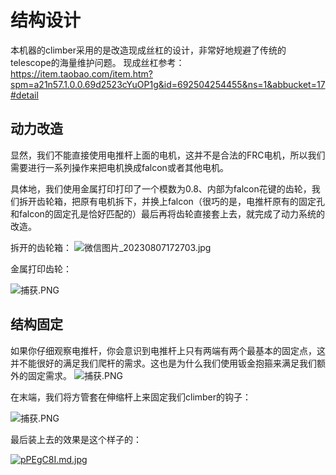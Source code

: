 # 结构设计

本机器的climber采用的是改造现成丝杠的设计，非常好地规避了传统的telescope的海量维护问题。
现成丝杠参考：<https://item.taobao.com/item.htm?spm=a21n57.1.0.0.69d2523cYuOP1g&id=692504254455&ns=1&abbucket=17#detail>

## 动力改造

显然，我们不能直接使用电推杆上面的电机，这并不是合法的FRC电机，所以我们需要进行一系列操作来把电机换成falcon或者其他电机。

具体地，我们使用金属打印打印了一个模数为0.8、内部为falcon花键的齿轮，我们拆开齿轮箱，把原有电机拆下，并换上falcon（很巧的是，电推杆原有的固定孔和falcon的固定孔是恰好匹配的）最后再将齿轮直接套上去，就完成了动力系统的改造。

拆开的齿轮箱：
![微信图片_20230807172703.jpg](https://img1.imgtp.com/2023/08/07/IDPZX1Y5.jpg)

金属打印齿轮：

![捕获.PNG](https://img1.imgtp.com/2023/08/07/G5ahVcRV.PNG)

## 结构固定

如果你仔细观察电推杆，你会意识到电推杆上只有两端有两个最基本的固定点，这并不能很好的满足我们爬杆的需求。这也是为什么我们使用钣金抱箍来满足我们额外的固定需求。
![捕获.PNG](https://img1.imgtp.com/2023/08/07/Vp6vkS2E.PNG)

在末端，我们将方管套在伸缩杆上来固定我们climber的钩子：

![捕获.PNG](https://img1.imgtp.com/2023/08/07/U329uOAB.PNG)

最后装上去的效果是这个样子的：

[![pPEgC8I.md.jpg](https://s1.ax1x.com/2023/08/07/pPEgC8I.md.jpg)](https://imgse.com/i/pPEgC8I)

